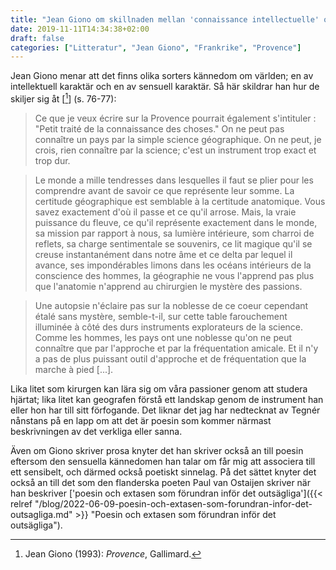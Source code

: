 ```yaml
---
title: "Jean Giono om skillnaden mellan 'connaissance intellectuelle' och 'conaissance sensuelle'"
date: 2019-11-11T14:34:38+02:00
draft: false
categories: ["Litteratur", "Jean Giono", "Frankrike", "Provence"]
---
```


Jean Giono menar att det finns olika sorters kännedom om världen; en av intellektuell karaktär och en av sensuell karaktär. Så här skildrar han hur de skiljer sig åt  [[^1]] (s. 76-77):

> Ce que je veux écrire sur la Provence pourrait également s'intituler : "Petit traité de la connaissance des choses." On ne peut pas connaître un pays par la simple science géographique. On ne peut, je crois, rien connaître par la science; c'est un instrument trop exact et trop dur. 

> Le monde a mille tendresses dans lesquelles il faut se plier pour les comprendre avant de savoir ce que représente leur somme. La certitude géographique est semblable à la certitude anatomique. Vous savez exactement d'où il passe et ce qu'il arrose. Mais, la vraie puissance du fleuve, ce qu'il représente exactement dans le monde, sa mission par rapport à nous, sa lumière intérieure, som charroi de reflets, sa charge sentimentale se souvenirs, ce lit magique qu'il se creuse instantanément dans notre âme et ce delta par lequel il avance, ses impondérables limons dans les océans intérieurs de la conscience des hommes, la géographie ne vous l'apprend pas plus que l'anatomie n'apprend au chirurgien le mystère des passions. 

> Une autopsie n'éclaire pas sur la noblesse de ce coeur cependant étalé sans mystère, semble-t-il, sur cette table farouchement illuminée à côté des durs instruments explorateurs de la science. Comme les hommes, les pays ont une noblesse qu'on ne peut connaître que par l'approche et par la fréquentation amicale. Et il n'y a pas de plus puissant outil d'approche et de fréquentation que la marche à pied [...].

Lika litet som kirurgen kan lära sig om våra passioner genom att studera hjärtat; lika litet kan geografen förstå ett landskap genom de instrument han eller hon har till sitt förfogande. Det liknar det jag har nedtecknat av Tegnér nånstans på en lapp om att det är poesin som kommer närmast beskrivningen av det verkliga eller sanna.

Även om Giono skriver prosa knyter det han skriver också an till poesin eftersom den sensuella kännedomen han talar om får mig att associera till ett sensibelt, och därmed också poetiskt sinnelag. På det sättet knyter det också an till det som den flanderska poeten Paul van Ostaijen skriver när han beskriver ['poesin och extasen som förundran inför det outsägliga']({{< relref "/blog/2022-06-09-poesin-och-extasen-som-forundran-infor-det-outsagliga.md" >}} "Poesin och extasen som förundran inför det outsägliga").

 [^1]: Jean Giono (1993): _Provence_, Gallimard.
